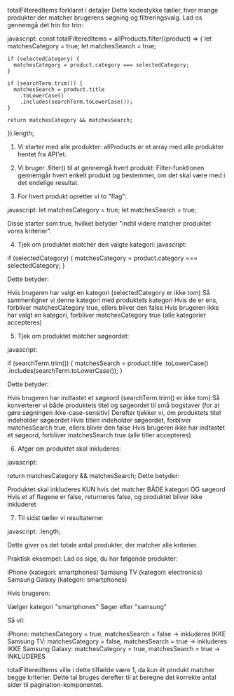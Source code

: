 totalFilteredItems forklaret i detaljer
Dette kodestykke tæller, hvor mange produkter der matcher brugerens søgning og filtreringsvalg. Lad os gennemgå det trin for trin:

javascript:
const totalFilteredItems = allProducts.filter((product) => {
let matchesCategory = true;
let matchesSearch = true;

    if (selectedCategory) {
      matchesCategory = product.category === selectedCategory;
    }

    if (searchTerm.trim()) {
      matchesSearch = product.title
        .toLowerCase()
        .includes(searchTerm.toLowerCase());
    }

    return matchesCategory && matchesSearch;

}).length;

1. Vi starter med alle produkter:
   allProducts er et array med alle produkter hentet fra API'et.

2. Vi bruger .filter() til at gennemgå hvert produkt:
   Filter-funktionen gennemgår hvert enkelt produkt og bestemmer, om det skal være med i det endelige resultat.

3. For hvert produkt opretter vi to "flag":

javascript:
let matchesCategory = true;
let matchesSearch = true;

Disse starter som true, hvilket betyder "indtil videre matcher produktet vores kriterier".

4. Tjek om produktet matcher den valgte kategori:
   javascript:

if (selectedCategory) {
matchesCategory = product.category === selectedCategory;
}

Dette betyder:

Hvis brugeren har valgt en kategori (selectedCategory er ikke tom)
Så sammenligner vi denne kategori med produktets kategori
Hvis de er ens, forbliver matchesCategory true, ellers bliver den false
Hvis brugeren ikke har valgt en kategori, forbliver matchesCategory true (alle kategorier accepteres)

5. Tjek om produktet matcher søgeordet:

javascript:

if (searchTerm.trim()) {
matchesSearch = product.title
.toLowerCase()
.includes(searchTerm.toLowerCase());
}

Dette betyder:

Hvis brugeren har indtastet et søgeord (searchTerm.trim() er ikke tom)
Så konverterer vi både produktets titel og søgeordet til små bogstaver (for at gøre søgningen ikke-case-sensitiv)
Derefter tjekker vi, om produktets titel indeholder søgeordet
Hvis titlen indeholder søgeordet, forbliver matchesSearch true, ellers bliver den false
Hvis brugeren ikke har indtastet et søgeord, forbliver matchesSearch true (alle titler accepteres)

6. Afgør om produktet skal inkluderes:

javascript:

return matchesCategory && matchesSearch;
Dette betyder:

Produktet skal inkluderes KUN hvis det matcher BÅDE kategori OG søgeord
Hvis et af flagene er false, returneres false, og produktet bliver ikke inkluderet

7. Til sidst tæller vi resultaterne:

javascript:
.length;

Dette giver os det totale antal produkter, der matcher alle kriterier.

Praktisk eksempel:
Lad os sige, du har følgende produkter:

iPhone (kategori: smartphones)
Samsung TV (kategori: electronics)
Samsung Galaxy (kategori: smartphones)

Hvis brugeren:

Vælger kategori "smartphones"
Søger efter "samsung"

Så vil:

iPhone: matchesCategory = true, matchesSearch = false → inkluderes IKKE
Samsung TV: matchesCategory = false, matchesSearch = true → inkluderes IKKE
Samsung Galaxy: matchesCategory = true, matchesSearch = true → INKLUDERES

totalFilteredItems ville i dette tilfælde være 1, da kun ét produkt matcher begge kriterier.
Dette tal bruges derefter til at beregne det korrekte antal sider til pagination-komponentet.
